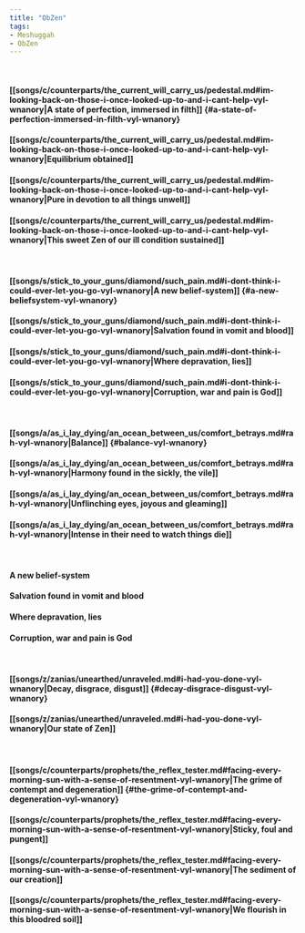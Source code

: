 ```yaml
---
title: "ObZen"
tags:
- Meshuggah
- ObZen
---
```

&nbsp;
#### [[songs/c/counterparts/the_current_will_carry_us/pedestal.md#im-looking-back-on-those-i-once-looked-up-to-and-i-cant-help-vyl-wnanory|A state of perfection, immersed in filth]] {#a-state-of-perfection-immersed-in-filth-vyl-wnanory}
#### [[songs/c/counterparts/the_current_will_carry_us/pedestal.md#im-looking-back-on-those-i-once-looked-up-to-and-i-cant-help-vyl-wnanory|Equilibrium obtained]]
#### [[songs/c/counterparts/the_current_will_carry_us/pedestal.md#im-looking-back-on-those-i-once-looked-up-to-and-i-cant-help-vyl-wnanory|Pure in devotion to all things unwell]]
#### [[songs/c/counterparts/the_current_will_carry_us/pedestal.md#im-looking-back-on-those-i-once-looked-up-to-and-i-cant-help-vyl-wnanory|This sweet Zen of our ill condition sustained]]
&nbsp;
#### [[songs/s/stick_to_your_guns/diamond/such_pain.md#i-dont-think-i-could-ever-let-you-go-vyl-wnanory|A new belief-system]] {#a-new-beliefsystem-vyl-wnanory}
#### [[songs/s/stick_to_your_guns/diamond/such_pain.md#i-dont-think-i-could-ever-let-you-go-vyl-wnanory|Salvation found in vomit and blood]]
#### [[songs/s/stick_to_your_guns/diamond/such_pain.md#i-dont-think-i-could-ever-let-you-go-vyl-wnanory|Where depravation, lies]]
#### [[songs/s/stick_to_your_guns/diamond/such_pain.md#i-dont-think-i-could-ever-let-you-go-vyl-wnanory|Corruption, war and pain is God]]
&nbsp;
#### [[songs/a/as_i_lay_dying/an_ocean_between_us/comfort_betrays.md#rah-vyl-wnanory|Balance]] {#balance-vyl-wnanory}
#### [[songs/a/as_i_lay_dying/an_ocean_between_us/comfort_betrays.md#rah-vyl-wnanory|Harmony found in the sickly, the vile]]
#### [[songs/a/as_i_lay_dying/an_ocean_between_us/comfort_betrays.md#rah-vyl-wnanory|Unflinching eyes, joyous and gleaming]]
#### [[songs/a/as_i_lay_dying/an_ocean_between_us/comfort_betrays.md#rah-vyl-wnanory|Intense in their need to watch things die]]
&nbsp;
#### A new belief-system
#### Salvation found in vomit and blood
#### Where depravation, lies
#### Corruption, war and pain is God
&nbsp;
#### [[songs/z/zanias/unearthed/unraveled.md#i-had-you-done-vyl-wnanory|Decay, disgrace, disgust]] {#decay-disgrace-disgust-vyl-wnanory}
#### [[songs/z/zanias/unearthed/unraveled.md#i-had-you-done-vyl-wnanory|Our state of Zen]]
&nbsp;
#### [[songs/c/counterparts/prophets/the_reflex_tester.md#facing-every-morning-sun-with-a-sense-of-resentment-vyl-wnanory|The grime of contempt and degeneration]] {#the-grime-of-contempt-and-degeneration-vyl-wnanory}
#### [[songs/c/counterparts/prophets/the_reflex_tester.md#facing-every-morning-sun-with-a-sense-of-resentment-vyl-wnanory|Sticky, foul and pungent]]
#### [[songs/c/counterparts/prophets/the_reflex_tester.md#facing-every-morning-sun-with-a-sense-of-resentment-vyl-wnanory|The sediment of our creation]]
#### [[songs/c/counterparts/prophets/the_reflex_tester.md#facing-every-morning-sun-with-a-sense-of-resentment-vyl-wnanory|We flourish in this bloodred soil]]
